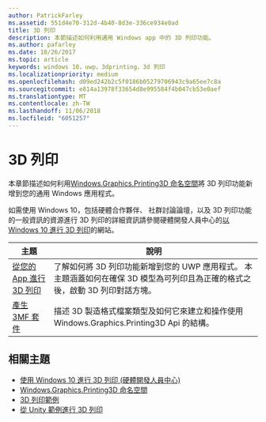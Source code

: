 ```yaml
---
author: PatrickFarley
ms.assetid: 551d4e70-312d-4b40-8d3e-336ce934e0ad
title: 3D 列印
description: 本節描述如何利用通用 Windows app 中的 3D 列印功能。
ms.author: pafarley
ms.date: 10/26/2017
ms.topic: article
keywords: windows 10，uwp，3dprinting，3d 列印
ms.localizationpriority: medium
ms.openlocfilehash: d09ed242b2c5f0186b05279706943c9a65ee7c8a
ms.sourcegitcommit: e814a13978f33654d8e995584f4b047cb53e0aef
ms.translationtype: MT
ms.contentlocale: zh-TW
ms.lasthandoff: 11/06/2018
ms.locfileid: "6051257"
---
```

# <a name="3d-printing"></a>3D 列印


本章節描述如何利用[Windows.Graphics.Printing3D 命名空間](https://msdn.microsoft.com/library/windows/apps/windows.graphics.printing3d.aspx)將 3D 列印功能新增到您的通用 Windows 應用程式。  

如需使用 Windows 10，包括硬體合作夥伴、 社群討論論壇，以及 3D 列印功能的一般資訊的資源進行 3D 列印的詳細資訊請參閱硬體開發人員中心的[以 Windows 10 進行 3D 列印](https://developer.microsoft.com/windows/hardware/3d-print-support-windows-10)的網站。

| 主題 | 說明 |
|-------|-------------|
| [從您的 App 進行 3D 列印](3d-print-from-app.md) | 了解如何將 3D 列印功能新增到您的 UWP 應用程式。 本主題涵蓋如何在確保 3D 模型為可列印且為正確的格式之後，啟動 3D 列印對話方塊。 |
| [產生 3MF 套件](generate-3mf.md) | 描述 3D 製造格式檔案類型及如何它來建立和操作使用 Windows.Graphics.Printing3D Api 的結構。 |

## <a name="related-topics"></a>相關主題

* [使用 Windows 10 進行 3D 列印 (硬體開發人員中心)](https://developer.microsoft.com/windows/hardware/3d-print-support-windows-10)
* [Windows.Graphics.Printing3D 命名空間](https://msdn.microsoft.com/library/windows/apps/windows.graphics.printing3d.aspx)
* [3D 列印範例](https://github.com/Microsoft/Windows-universal-samples/tree/master/Samples/3DPrinting)
* [從 Unity 範例進行 3D 列印](https://github.com/Microsoft/Windows-universal-samples/tree/master/Samples/3DPrintingFromUnity)

 

